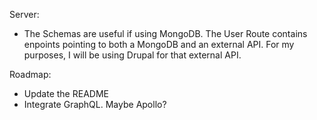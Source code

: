 Server:
* The Schemas are useful if using MongoDB.
The User Route contains enpoints pointing to both a MongoDB and an external API.
For my purposes, I will be using Drupal for that external API.

Roadmap:
* Update the README
* Integrate GraphQL. Maybe Apollo?